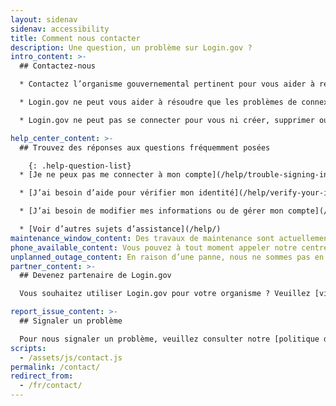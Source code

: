 ```yaml
---
layout: sidenav
sidenav: accessibility
title: Comment nous contacter
description: Une question, un problème sur Login.gov ?
intro_content: >-
  ## Contactez-nous

  * Contactez l’organisme gouvernemental pertinent pour vous aider à résoudre les questions relatives au statut de votre demande, à votre adhésion, à vos avantages ou à d’autres problèmes liés à votre compte auprès de cet organisme. Vous trouverez ses coordonnées sur son site Web.

  * Login.gov ne peut vous aider à résoudre que les problèmes de connexion.

  * Login.gov ne peut pas se connecter pour vous ni créer, supprimer ou gérer votre compte pour vous.

help_center_content: >-
  ## Trouvez des réponses aux questions fréquemment posées

    {: .help-question-list}
  * [Je ne peux pas me connecter à mon compte](/help/trouble-signing-in/overview/)

  * [J’ai besoin d’aide pour vérifier mon identité](/help/verify-your-identity/overview/)

  * [J’ai besoin de modifier mes informations ou de gérer mon compte](/help/manage-your-account/overview/)

  * [Voir d’autres sujets d’assistance](/help/)
maintenance_window_content: Des travaux de maintenance sont actuellement en cours sur le centre de contact de Login.gov de <strong>%{start_time} à %{end_time}.</strong> Consultez ci-dessous certains sujets courants pour obtenir de l’aide.
phone_available_content: Vous pouvez à tout moment appeler notre centre d’assistance au +1 (844) 875-644.
unplanned_outage_content: En raison d’une panne, nous ne sommes pas en mesure de traiter les demandes d’assistance en ligne.
partner_content: >-
  ## Devenez partenaire de Login.gov

  Vous souhaitez utiliser Login.gov pour votre organisme ? Veuillez [visiter notre site Web pour les partenaires](/partners/) ou [nous contacter](/partners/business-inquiries/).

report_issue_content: >-
  ## Signaler un problème

  Pour nous signaler un problème, veuillez consulter notre [politique de divulgation des vulnérabilités](https://handbook.tts.gsa.gov/general-information-and-resources/tech-policies/responding-to-public-disclosure-vulnerabilities/ "Follow link") et nous contacter à l'aide de notre [formulaire](https://docs.google.com/forms/d/e/1FAIpQLScuo4xCzBlpLnoq7-bDAVAxtJci03by7S-Q-Z_JUBDloK01QA/viewform "Follow link") prévu à cet effet.
scripts:
  - /assets/js/contact.js
permalink: /contact/
redirect_from:
  - /fr/contact/
---
```

